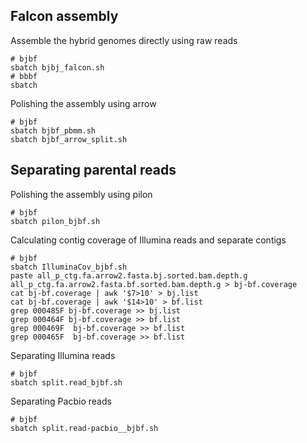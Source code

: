 ## Falcon assembly
Assemble the hybrid genomes directly using raw reads
```
# bjbf
sbatch bjbj_falcon.sh
# bbbf
sbatch
```

Polishing the assembly using arrow
```
# bjbf
sbatch bjbf_pbmm.sh
sbatch bjbf_arrow_split.sh
```
## Separating parental reads
Polishing the assembly using pilon
```
# bjbf
sbatch pilon_bjbf.sh
```

Calculating contig coverage of Illumina reads and separate contigs
```
# bjbf
sbatch IlluminaCov_bjbf.sh
paste all_p_ctg.fa.arrow2.fasta.bj.sorted.bam.depth.g all_p_ctg.fa.arrow2.fasta.bf.sorted.bam.depth.g > bj-bf.coverage
cat bj-bf.coverage | awk '$7>10' > bj.list
cat bj-bf.coverage | awk '$14>10' > bf.list
grep 000485F bj-bf.coverage >> bj.list
grep 000464F bj-bf.coverage >> bf.list
grep 000469F  bj-bf.coverage >> bf.list
grep 000465F  bj-bf.coverage >> bf.list
```

Separating Illumina reads
```
# bjbf
sbatch split.read_bjbf.sh
```

Separating Pacbio reads
```
# bjbf
sbatch split.read-pacbio__bjbf.sh
```
